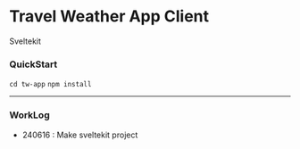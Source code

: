 # Travel Weather App Client

Sveltekit

### QuickStart

`cd tw-app`
`npm install`

---

### WorkLog

- 240616 : Make sveltekit project

